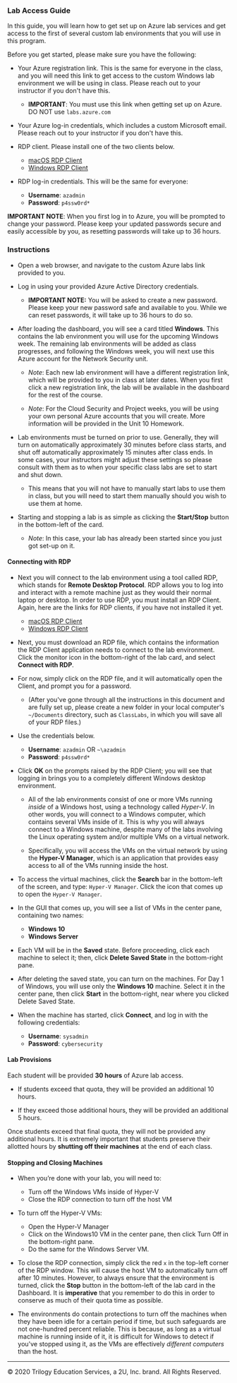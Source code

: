 ### Lab Access Guide

In this guide, you will learn how to get set up on Azure lab services and get access to the first of several custom lab environments that you will use in this program.


Before you get started, please make sure you have the following:

* Your Azure registration link. This is the same for everyone in the class, and you will need this link to get access to the custom Windows lab environment we will be using in class. Please reach out to your instructor if you don't have this.
	* **IMPORTANT**: You must use this link when getting set up on Azure. DO NOT use `labs.azure.com`
* Your Azure log-in credentials, which includes a custom Microsoft email. Please reach out to your instructor if you don't have this.
* RDP client. Please install one of the two clients below.
	* [macOS RDP Client](https://apps.apple.com/us/app/microsoft-remote-desktop-10/id1295203466?mt=12)
	* [Windows RDP Client](https://www.microsoft.com/en-us/p/microsoft-remote-desktop/9wzdncrfj3ps?activetab=pivot:overviewtab)

* RDP log-in credentials. This will be the same for everyone:
	* **Username**: `azadmin`
	* **Password**: `p4ssw0rd*`


**IMPORTANT NOTE**: When you first log in to Azure, you will be prompted to change your password. Please keep your updated passwords secure and easily accessible by you, as resetting passwords will take up to 36 hours.



### Instructions

* Open a web browser, and navigate to the custom Azure labs link provided to you.

* Log in using your provided Azure Active Directory credentials.

	* **IMPORTANT NOTE:** You will be asked to create a new password. Please keep your new password safe and available to you. While we can reset passwords, it will take up to 36 hours to do so.

* After loading the dashboard, you will see a card titled **Windows**. This contains the lab environment you will use for the upcoming Windows week. The remaining lab environments will be added as class progresses, and following the Windows week, you will next use this Azure account for the Network Security unit.

	* *Note*: Each new lab environment will have a different registration link, which will be provided to you in class at later dates. When you first click a new registration link, the lab will be available in the dashboard for the rest of the course.

	* *Note*: For the Cloud Security and Project weeks, you will be using your own personal Azure accounts that you will create. More information will be provided in the Unit 10 Homework.

* Lab environments must be turned on prior to use. Generally, they will turn on automatically approximately 30 minutes before class starts, and shut off automatically approximately 15 minutes after class ends. In some cases, your instructors might adjust these settings so please consult with them as to when your specific class labs are set to start and shut down.

	* This means that you will not have to manually start labs to use them in class, but you will need to start them manually should you wish to use them at home.

* Starting and stopping a lab is as simple as clicking the **Start/Stop** button in the bottom-left of the card.
	* *Note*: In this case, your lab has already been started since you just got set-up on it.

#### Connecting with RDP

* Next you will connect to the lab environment using a tool called RDP, which stands for **Remote Desktop Protocol**. RDP allows you to log into and interact with a remote machine just as they would their normal laptop or desktop. In order to use RDP, you must install an RDP Client. Again, here are the links for RDP clients, if you have not installed it yet.
	* [macOS RDP Client](https://apps.apple.com/us/app/microsoft-remote-desktop-10/id1295203466?mt=12)
	* [Windows RDP Client](https://www.microsoft.com/en-us/p/microsoft-remote-desktop/9wzdncrfj3ps?activetab=pivot:overviewtab)

* Next, you must download an RDP file, which contains the information the RDP Client application needs to connect to the lab environment. Click the monitor icon in the bottom-right of the lab card, and select **Connect with RDP**.

* For now, simply click on the RDP file, and it will automatically open the Client, and prompt you for a password.
	* (After you've gone through all the instructions in this document and are fully set up, please create a new folder in your local computer's `~/Documents` directory, such as `ClassLabs`, in which you will save all of your RDP files.)

* Use the credentials below.
	*  **Username**: `azadmin` OR `~\azadmin`
	*  **Password**: `p4ssw0rd*`

* Click **OK** on the prompts raised by the RDP Client; you will see that logging in brings you to a completely different Windows desktop environment.

	* All of the lab environments consist of one or more VMs running _inside_ of a Windows host, using a technology called _Hyper-V_. In other words, you will connect to a Windows computer, which contains several VMs inside of it. This is why you will always connect to a Windows machine, despite many of the labs involving the Linux operating system and/or multiple VMs on a virtual network.

	* Specifically, you will access the VMs on the virtual network by using the **Hyper-V Manager**, which is an application that provides easy access to all of the VMs running inside the host.

* To access the virtual machines, click the **Search** bar in the bottom-left of the screen, and type: `Hyper-V Manager`. Click the icon that comes up to open the `Hyper-V Manager`.

* In the GUI that comes up, you will see a list of VMs in the center pane, containing two names:
	- **Windows 10**
	- **Windows Server**

* Each VM will be in the **Saved** state. Before proceeding, click each machine to select it; then, click **Delete Saved State** in the bottom-right pane.

* After deleting the saved state, you can turn on the machines. For Day 1 of Windows, you will use only the **Windows 10** machine. Select it in the center pane, then click **Start** in the bottom-right, near where you clicked Delete Saved State.

* When the machine has started, click **Connect**, and log in with the following credentials:
	- **Username**: `sysadmin`
	- **Password**: `cybersecurity`


#### Lab Provisions 
Each student will be provided **30 hours** of Azure lab access. 

- If students exceed that quota, they will be provided an additional 10 hours. 

- If they exceed those additional hours, they will be provided an additional 5 hours. 

Once students exceed that final quota, they will not be provided any additional hours. It is extremely important that students preserve their allotted hours by **shutting off their machines** at the end of each class.


#### Stopping and Closing Machines

* When you’re done with your lab, you will need to:
	- Turn off the Windows VMs inside of Hyper-V
	- Close the RDP connection to turn off the host VM

* To turn off the Hyper-V VMs:
	- Open the Hyper-V Manager
	- Click on the Windows10 VM in the center pane, then click Turn Off in the bottom-right pane.
	- Do the same for the Windows Server VM.

* To close the RDP connection, simply click the red `x` in the top-left corner of the RDP window. This will cause the host VM to automatically turn off after 10 minutes. However, to always ensure that the environment is turned, click the **Stop** button in the bottom-left of the lab card in the Dashboard. It is **imperative** that you remember to do this in order to conserve as much of their quota time as possible.

* The environments do contain protections to turn off the machines when they have been idle for a certain period if time, but such safeguards are not one-hundred percent reliable. This is because, as long as a virtual machine is running inside of it, it is difficult for Windows to detect if you've stopped using it, as the VMs are effectively _different computers_ than the host.

---

© 2020 Trilogy Education Services, a 2U, Inc. brand. All Rights Reserved.    